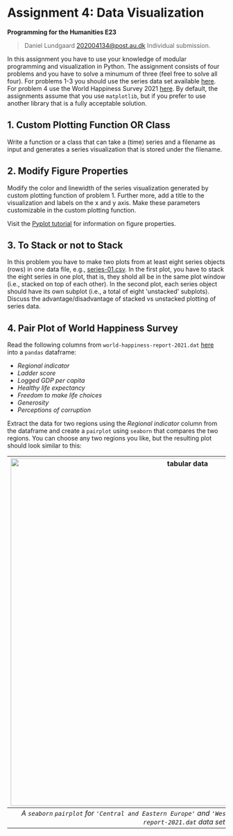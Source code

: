 # Assignment 4: Data Visualization

**Programming for the Humanities E23**

>Daniel Lundgaard 202004134@post.au.dk
>Individual submission.

In this assignment you have to use your knowledge of modular programming and visualization in Python. The assignment consists of four problems and you have to solve a minumum of three (feel free to solve all four). For problems 1-3 you should use the series data set available [here](https://github.com/CHCAA-EDUX/Programming-for-the-Humanities-E23/tree/main/dat/series). For problem 4 use the World Happiness Survey 2021 [here](https://raw.githubusercontent.com/CHCAA-EDUX/Programming-for-the-Humanities-E23/main/dat/world-happiness-report-2021.dat). By default, the assignments assume that you use `matplotlib`, but if you prefer to use another library that is a fully acceptable solution.

## 1. Custom Plotting Function OR Class

Write a function or a class that can take a (time) series and a filename as input and generates a series visualization that is stored under the filename.

## 2. Modify Figure Properties

Modify the color and linewidth of the series visualization generated by custom plotting function of problem 1. Further more, add a title to the visualization and labels on the x and y axis. Make these parameters customizable in the custom plotting function.

Visit the [Pyplot tutorial](https://matplotlib.org/stable/tutorials/introductory/pyplot.html) for information on figure properties.

## 3. To Stack or not to Stack

In this problem you have to make two plots from at least eight series objects (rows) in one data file, e.g., [series-01.csv](https://raw.githubusercontent.com/CHCAA-EDUX/Programming-for-the-Humanities-E23/main/dat/series/series-01.csv). In the first plot, you have to stack the eight series in one plot, that is, they shold all be in the same plot window (i.e., stacked on top of each other). In the second plot, each series object should have its own subplot (i.e., a total of eight 'unstacked' subplots). Discuss the advantage/disadvantage of stacked vs unstacked plotting of series data.


## 4. Pair Plot of World Happiness Survey

Read the following columns from `world-happiness-report-2021.dat` [here](https://raw.githubusercontent.com/CHCAA-EDUX/Programming-for-the-Humanities-E23/main/dat/world-happiness-report-2021.dat) into a `pandas` dataframe: 

* _Regional indicator_
* _Ladder score_
* _Logged GDP per capita_
* _Healthy life expectancy_
* _Freedom to make life choices_
* _Generosity_
* _Perceptions of corruption_

Extract the data for two regions using the _Regional indicator_  column from the dataframe and create a `pairplot` using `seaborn` that compares the two regions. You can choose any two regions you like, but the resulting plot should look similar to this:

| <img src="https://github.com/CHCAA-EDUX/introduction-to-scientific-computing/blob/main/figures/assign_02_3.png?raw=true" alt="tabular data" width="800"/> |
|:--:|
| *A `seaborn` `pairplot` for `'Central and Eastern Europe'` and `'Western Europe'` in the `world-happiness-report-2021.dat` data set* |
